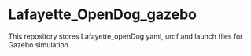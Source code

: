 # Lafayette_OpenDog_gazebo
This repository stores Lafayette_openDog yaml, urdf and launch files for Gazebo simulation. 
